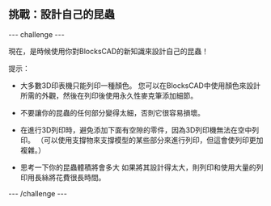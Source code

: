 ## 挑戰：設計自己的昆蟲

--- challenge ---

現在，是時候使用你對BlocksCAD的新知識來設計自己的昆蟲！

提示：

+ 大多數3D印表機只能列印一種顏色。 您可以在BlocksCAD中使用顏色來設計所需的外觀，然後在列印後使用永久性麥克筆添加細節。

+ 不要讓你的昆蟲的任何部分變得太細，否則它很容易損壞。

+ 在進行3D列印時，避免添加下面有空隙的零件，因為3D列印機無法在空中列印。 （可以使用支撐物來支撐模型的某些部分來進行列印，但這會使列印更加複雜。）

+ 思考一下你的昆蟲體積將會多大 如果將其設計得太大，則列印和使用大量的列印用長絲將花費很長時間。

--- /challenge ---



 




  
